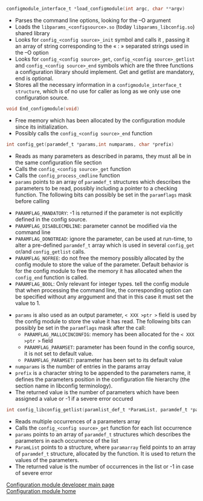 ```c
configmodule_interface_t *load_configmodule(int argc, char **argv)
```
* Parses the command line options, looking for the –O argument
* Loads the `libparams_<configsource>.so` (today `libparams_libconfig.so`)  shared library
* Looks for `config_<config source>_init` symbol and calls it , passing it an array of string corresponding to the « : » separated strings used in the –O option
* Looks for `config_<config source>_get`, `config_<config source>_getlist` and  `config_<config source>_end` symbols which are the three functions a configuration library should implement. Get and getlist are mandatory, end is optional.
* Stores all the necessary information in a `configmodule_interface_t structure`, which is of no use for caller as long as we only use one configuration source.  

```c
void End_configmodule(void)
```
* Free memory which has been allocated by the configuration module since its initialization.
* Possibly calls the `config_<config source>_end` function

```c
int config_get(paramdef_t *params,int numparams, char *prefix)
```
* Reads as many parameters as described in params, they must all be in the same configuration file section
* Calls the `config_<config source>_get` function
* Calls the `config_process_cmdline` function
* `params` points to an array of `paramdef_t` structures which describes the parameters to be read, possibly including a pointer to a checking function. The following bits can possibly be set in the `paramflags` mask before calling
 - `PARAMFLAG_MANDATORY`: -1 is returned if the parameter is not explicitly defined in the config source.
 - `PARAMFLAG_DISABLECMDLINE`: parameter cannot be modified via the command line
 - `PARAMFLAG_DONOTREAD`: ignore the parameter, can be used at run-time, to alter a pre-defined `paramdef_t` array which is used in several `config_get` or/and `config_getlist` calls.
 - `PARAMFLAG_NOFREE`: do not free the memory possibly allocated by the config module to store the value of the parameter. Default behavior is for the config module to free the memory it has allocated when the `config_end` function is called.
 - `PARAMFLAG_BOOL`: Only relevant for integer types. tell the config module that when processing the command line, the corresponding option can be specified without any arggument and that in this case it must set the value to 1.  

* `params` is also used as an output parameter, `< XXX >ptr >` field  is used by the config module to store the value it has read. The following bits can possibly be set in the `paramflags` mask after the call:
  - `PARAMFLAG_MALLOCINCONFIG`: memory has been allocated for the ` < XXX >ptr > ` field
  - `PARAMFLAG_PARAMSET`: parameter has been found in the config source, it is not set to default value.
  - `PARAMFLAG_PARAMSET`: parameter has been set to its default value
* `numparams` is the number of entries in the params array
* `prefix` is a character string to be appended to the parameters name, it defines the parameters position in the configuration file hierarchy (the section name in libconfig terminology). 
* The returned value is the number of parameters which have been assigned a value or -1 if a severe error occured

```c
int config_libconfig_getlist(paramlist_def_t *ParamList, paramdef_t *params, int numparams, char *prefix)
```
* Reads multiple occurrences of a parameters array
* Calls the `config_<config source>_get` function for each list occurrence
* `params` points to an array of `paramdef_t` structures which describes the parameters in each occurrence of the list
* `ParamList`  points to a structure, where `paramarray` field points to an array of `paramdef_t` structure, allocated by the function. It is used to return the values of the parameters.
* The returned value is the number of occurrences in the list or -1 in case of severe error  


[Configuration module developer main page](config/devusage)  
[Configuration module home](config)
